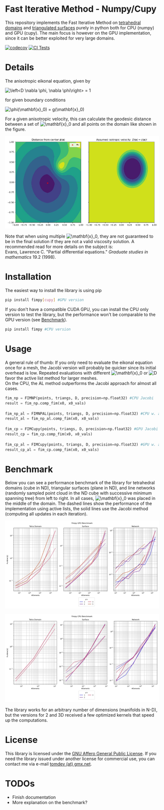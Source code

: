 # Fast Iterative Method - Numpy/Cupy
This repository implements the Fast Iterative Method on [tetrahedral domains](https://epubs.siam.org/doi/abs/10.1137/120881956) and [triangulated surfaces](https://epubs.siam.org/doi/abs/10.1137/100788951) purely in python both for CPU (numpy) and GPU (cupy). The main focus is however on the GPU implementation, since it can be better exploited for very large domains.

[![codecov](https://codecov.io/gh/thomgrand/fim-python/branch/main/graph/badge.svg?token=DG05WR5030)](https://codecov.io/gh/thomgrand/fim-python)
[![CI Tests](https://github.com/thomgrand/fim-python/actions/workflows/python-package.yml/badge.svg)](https://github.com/thomgrand/fim-python/actions/workflows/python-package.yml)

# Details
The anisotropic eikonal equation, given by

![$$\left<D \nabla \phi, \nabla \phi\right> = 1$$](https://latex.codecogs.com/svg.latex?\Large&space;\left%3CD%20\nabla%20\phi,%20\nabla%20\phi\right%3E%20=%201)


for given boundary conditions 

![$$\phi(\mathbf{x}_0) = g(\mathbf{x}_0)$$](https://latex.codecogs.com/svg.latex?\Large\phi(\mathbf{x}_0)%20=%20g(\mathbf{x}_0))

For a given anisotropic velocity, this can calculate the geodesic distance between a set of ![$\mathbf{x}_0$](https://latex.codecogs.com/svg.latex?\Large\mathbf{x}_0) and all points on the domain like shown in the figure.

![Preview](docs/figs/usage_example.jpg)

Note that when using multiple ![$\mathbf{x}_0$](https://latex.codecogs.com/svg.latex?\Large\mathbf{x}_0), they are not guaranteed to be in the final solution if they are not a valid viscosity solution. A recommended read for more details on the subject is:  
Evans, Lawrence C. "Partial differential equations." *Graduate studies in mathematics* 19.2 (1998).

# Installation

The easiest way to install the library is using pip
```bash
pip install fimpy[cupy] #GPU version
```

If you don't have a compatible CUDA GPU, you can install the CPU only version to test the library, but the performance won't be comparable to the GPU version (see [Benchmark](#Benchmark)).

```bash
pip install fimpy #CPU version
```

# Usage

A general rule of thumb: If you only need to evaluate the eikonal equation once for a mesh, the Jacobi version will probably be quicker since its initial overhead is low.
Repeated evaluations with different ![$\mathbf{x}_0$](https://latex.codecogs.com/svg.latex?\Large\mathbf{x}_0) or ![$D$](https://latex.codecogs.com/svg.latex?\Large%20D) favor the active list method for larger meshes.  
On the CPU, the AL method outperforms the Jacobi approach for almost all cases.

```python
fim_np = FIMNP(points, triangs, D, precision=np.float32) #CPU Jacobi
result = fim_np.comp_fim(x0, x0_vals)

fim_np_al = FIMNPAL(points, triangs, D, precision=np.float32) #CPU w. active list
result_al = fim_np_al.comp_fim(x0, x0_vals)

fim_cp = FIMCupy(points, triangs, D, precision=np.float32) #GPU Jacobi
result_cp = fim_cp.comp_fim(x0, x0_vals)

fim_cp_al = FIMCupy(points, triangs, D, precision=np.float32) #GPU w. active list
result_cp_al = fim_cp.comp_fim(x0, x0_vals)
```


# Benchmark

Below you can see a performance benchmark of the library for tetrahedral domains (cube in ND), triangular surfaces (plane in ND), and line networks (randomly sampled point cloud in the ND cube with successive minimum spanning tree) from left to right.
In all cases, ![$\mathbf{x}_0$](https://latex.codecogs.com/svg.latex?\Large\mathbf{x}_0) was placed in the middle of the domain.
The dashed lines show the performance of the implementation using active lists, the solid lines use the Jacobi method (computing all updates in each iteration).

![Preview](docs/figs/benchmark_gpu.jpg)

![Preview](docs/figs/benchmark_cpu.jpg)

The library works for an arbitrary number of dimensions (manifolds in N-D), but the versions for 2 and 3D received a few optimized kernels that speed up the computations.

# License

This library is licensed under the [GNU Affero General Public License](LICENSE). 
If you need the library issued under another license for commercial use, you can contact me via e-mail [tomdev (at) gmx.net](mailto:tomdev@gmx.net).

# TODOs
- Finish documentation
- More explanation on the benchmark?
